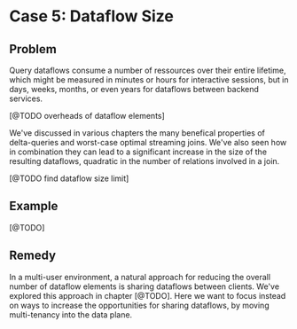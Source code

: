 # Case 5: Dataflow Size

## Problem

Query dataflows consume a number of ressources over their entire
lifetime, which might be measured in minutes or hours for interactive
sessions, but in days, weeks, months, or even years for dataflows
between backend services.

[@TODO overheads of dataflow elements]

We've discussed in various chapters the many benefical properties of
delta-queries and worst-case optimal streaming joins. We've also seen
how in combination they can lead to a significant increase in the size
of the resulting dataflows, quadratic in the number of relations
involved in a join.

[@TODO find dataflow size limit]

## Example

[@TODO]

## Remedy

In a multi-user environment, a natural approach for reducing the
overall number of dataflow elements is sharing dataflows between
clients. We've explored this approach in chapter [@TODO]. Here we want
to focus instead on ways to increase the opportunities for sharing
dataflows, by moving multi-tenancy into the data plane.


